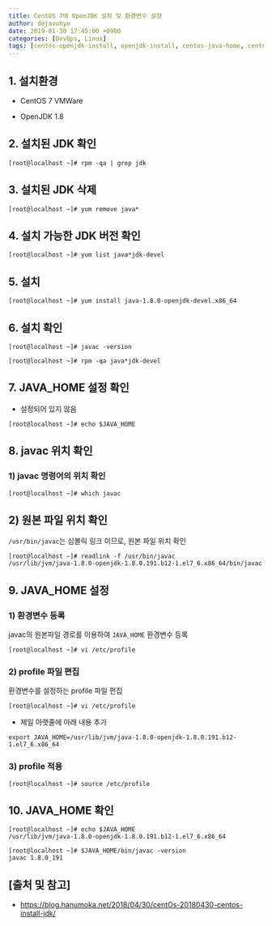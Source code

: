 ```yaml
---
title: CentOS 7에 OpenJDK 설치 및 환경변수 설정
author: dejavuhyo
date: 2019-01-30 17:45:00 +0900
categories: [DevOps, Linux]
tags: [centos-openjdk-install, openjdk-install, centos-java-home, centos-openjdk-설치, openjdk-설치, java-환경변수]
---
```


## 1. 설치환경

* CentOS 7 VMWare

* OpenJDK 1.8

## 2. 설치된 JDK 확인

```shell
[root@localhost ~]# rpm -qa | grep jdk
```

## 3. 설치된 JDK 삭제

```shell
[root@localhost ~]# yum remove java*
```

## 4. 설치 가능한 JDK 버전 확인

```shell
[root@localhost ~]# yum list java*jdk-devel
```

## 5. 설치

```shell
[root@localhost ~]# yum install java-1.8.0-openjdk-devel.x86_64
```

## 6. 설치 확인

```shell
[root@localhost ~]# javac -version
```

```shell
[root@localhost ~]# rpm -qa java*jdk-devel
```

## 7. JAVA_HOME 설정 확인

* 설정되어 있지 않음

```shell
[root@localhost ~]# echo $JAVA_HOME
```

## 8. javac 위치 확인

### 1) javac 명령어의 위치 확인

```shell
[root@localhost ~]# which javac
```

## 2) 원본 파일 위치 확인
```/usr/bin/javac```는 심볼릭 링크 이므로, 원본 파일 위치 확인

```shell
[root@localhost ~]# readlink -f /usr/bin/javac
/usr/lib/jvm/java-1.8.0-openjdk-1.8.0.191.b12-1.el7_6.x86_64/bin/javac
```

## 9. JAVA_HOME 설정

### 1) 환경변수 등록
javac의 원본파일 경로를 이용하여 ```JAVA_HOME``` 환경변수 등록

```shell
[root@localhost ~]# vi /etc/profile
```

### 2) profile 파일 편집
환경변수를 설정하는 profile 파일 편집

```shell
[root@localhost ~]# vi /etc/profile
```

* 제일 아랫줄에 아래 내용 추가

```text
export JAVA_HOME=/usr/lib/jvm/java-1.8.0-openjdk-1.8.0.191.b12-1.el7_6.x86_64
```

### 3) profile 적용

```shell
[root@localhost ~]# source /etc/profile
```

## 10. JAVA_HOME 확인

```shell
[root@localhost ~]# echo $JAVA_HOME
/usr/lib/jvm/java-1.8.0-openjdk-1.8.0.191.b12-1.el7_6.x86_64
```

```shell
[root@localhost ~]# $JAVA_HOME/bin/javac -version
javac 1.8.0_191
```

## [출처 및 참고]
* <https://blog.hanumoka.net/2018/04/30/centOs-20180430-centos-install-jdk/>
